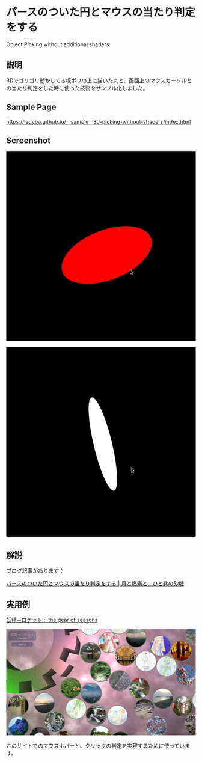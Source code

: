# パースのついた円とマウスの当たり判定をする

Object Picking without additional shaders.

## 説明

3Dでゴリゴリ動かしてる板ポリの上に描いた丸と、画面上のマウスカーソルとの当たり判定をした時に使った技術をサンプル化しました。

## Sample Page

https://ledyba.github.io/__sample__3d-picking-without-shaders/index.html

## Screenshot

[![screenshot.png](screenshot.png)](https://ledyba.github.io/__sample__3d-picking-without-shaders/index.html)

[![screensho2.png](screenshot2.png)](https://ledyba.github.io/__sample__3d-picking-without-shaders/index.html)

## 解説

ブログ記事があります：

[パースのついた円とマウスの当たり判定をする | 月と燃素と、ひと匙の砂糖](https://7io.org/2020/04/09/09:57:24/)

## 実用例

[妖精⊸ロケット :: the gear of seasons](https://hexe.net/)

[![screenshot3.png](screenshot3.png)](https://hexe.net/)

このサイトでのマウスホバーと、クリックの判定を実現するために使っています。